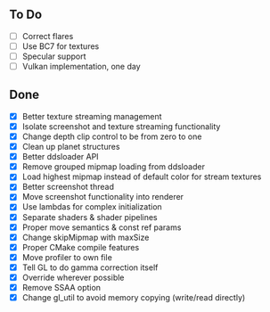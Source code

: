 ## To Do
- [ ] Correct flares
- [ ] Use BC7 for textures
- [ ] Specular support
- [ ] Vulkan implementation, one day

## Done
- [x] Better texture streaming management
- [x] Isolate screenshot and texture streaming functionality
- [x] Change depth clip control to be from zero to one
- [x] Clean up planet structures
- [x] Better ddsloader API
- [x] Remove grouped mipmap loading from ddsloader
- [x] Load highest mipmap instead of default color for stream textures
- [x] Better screenshot thread
- [x] Move screenshot functionality into renderer
- [x] Use lambdas for complex initialization
- [x] Separate shaders & shader pipelines
- [x] Proper move semantics & const ref params
- [x] Change skipMipmap with maxSize
- [x] Proper CMake compile features
- [x] Move profiler to own file
- [x] Tell GL to do gamma correction itself
- [x] Override wherever possible
- [x] Remove SSAA option
- [x] Change gl_util to avoid memory copying (write/read directly)
